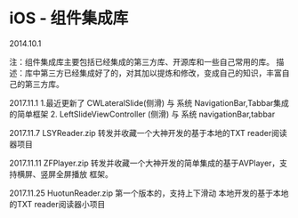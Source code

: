 # iOS - 组件集成库

2014.10.1 

注：组件集成库主要包括已经集成的第三方库、开源库和一些自己常用的库。
描述：库中第三方已经集成好了的，对其加以提炼和修改，变成自己的知识，丰富自己的第三方库。

  
2017.11.1 
1.最近更新了 CWLateralSlide(侧滑) 与 系统 NavigationBar,Tabbar集成的简单框架
2. LeftSlideViewController (侧滑) 与 系统 navigationBar,tabbar

  
2017.11.7 
LSYReader.zip  转发并收藏一个大神开发的基于本地的TXT reader阅读器项目


2017.11.11 
 ZFPlayer.zip 转发并收藏一个大神开发的简单集成的基于AVPlayer，支持横屏、竖屏全屏播放 框架。
 
 
 2017.11.25 
 HuotunReader.zip 第一个版本的，支持上下滑动 本地开发的基于本地的TXT reader阅读器小项目
